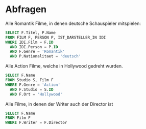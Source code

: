 # Abfragen

Alle Romantik Filme, in denen deutsche Schauspieler mitspielen:
```sql
SELECT F.Titel, P.Name
FROM FILM F, PERSON P, IST_DARSTELLER_IN IDI
WHERE IDI.Film = F.ID
  AND IDI.Person = P.ID
  AND F.Genre = 'Romantik'
  AND P.Nationalitaet = 'deutsch'
```

Alle Action Filme, welche in Hollywood gedreht wurden.
```sql
SELECT F.Name
FROM Studio S, Film F
WHERE F.Genre = 'Action' 
  AND F.Studio = S.ID
  AND F.Ort = 'Hollywood'
```

Alle Filme, in denen der Writer auch der Director ist
```sql
SELECT F.Name
FROM Film F
WHERE F.Writer = F.Director
```


